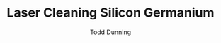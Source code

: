 ---
name: Silicon Germanium
category: semiconductor
title: Laser Cleaning Silicon Germanium
headline: Comprehensive technical guide for laser cleaning semiconductor silicon germanium
description: Technical overview of Silicon Germanium, SiGe, for laser cleaning applications,
  including optimal 1064nm wavelength interaction, and industrial applications in
  surface preparation.
keywords: silicon germanium, silicon germanium semiconductor, laser ablation, laser
  cleaning, non-contact cleaning, pulsed fiber laser, surface contamination removal,
  industrial laser parameters, thermal processing, surface restoration
chemicalProperties:
  symbol: SiGe
  formula: Si₁₋ₓGeₓ
  materialType: semiconductor
properties:
  density: 5.32 g/cm³
  densityNumeric: 5.32
  densityUnit: g/cm³
  densityMin: 2.3 g/cm³
  densityMinNumeric: 2.3
  densityMinUnit: g/cm³
  densityMax: 7.9 g/cm³
  densityMaxNumeric: 7.9
  densityMaxUnit: g/cm³
  densityPercentile: 48.7
  meltingPoint: 1210-1410°C
  meltingPointNumeric: 1310.0
  meltingPointUnit: °C
  meltingPercentile: 42.1
  thermalConductivity: 45-90 W/m·K
  thermalConductivityNumeric: 67.5
  thermalConductivityUnit: W/m·K
  thermalPercentile: 32.5
  tensileStrength: 150-300 MPa
  tensileStrengthNumeric: 225.0
  tensileStrengthUnit: MPa
  tensilePercentile: 18.9
  hardness: 800-1200 HV
  hardnessNumeric: 1000.0
  hardnessUnit: HV
  hardnessMin: 100 HV
  hardnessMinNumeric: 100.0
  hardnessMinUnit: HV
  hardnessMax: 3000 HV
  hardnessMaxNumeric: 3000.0
  hardnessMaxUnit: HV
  hardnessPercentile: 65.3
  youngsModulus: 130-160 GPa
  youngsModulusNumeric: 145.0
  youngsModulusUnit: GPa
  modulusMin: 70 GPa
  modulusMinNumeric: 70.0
  modulusMinUnit: GPa
  modulusMax: 400 GPa
  modulusMaxNumeric: 400.0
  modulusMaxUnit: GPa
  modulusPercentile: 45.8
  laserType: Pulsed Fiber Laser
  wavelength: 1064nm
  fluenceRange: 1.0–4.5 J/cm²
  chemicalFormula: Si₁₋ₓGeₓ
composition:
- Silicon (Si) 70-95%
- Germanium (Ge) 5-30%
- Trace elements (B, P, As, Sb)
machineSettings:
  powerRange: 50-200W
  powerRangeNumeric: 125.0
  powerRangeUnit: W
  powerRangeMin: 20W
  powerRangeMinNumeric: 20.0
  powerRangeMinUnit: W
  powerRangeMax: 500W
  powerRangeMaxNumeric: 500.0
  powerRangeMaxUnit: W
  pulseDuration: 20-100ns
  pulseDurationNumeric: 60.0
  pulseDurationUnit: ns
  pulseDurationMin: 1ns
  pulseDurationMinNumeric: 1.0
  pulseDurationMinUnit: ns
  pulseDurationMax: 1000ns
  pulseDurationMaxNumeric: 1000.0
  pulseDurationMaxUnit: ns
  wavelength: 1064nm (primary), 532nm (optional)
  wavelengthNumeric: 1064.0
  wavelengthUnit: nm
  wavelengthMin: 355nm
  wavelengthMinNumeric: 355.0
  wavelengthMinUnit: nm
  wavelengthMax: 2940nm
  wavelengthMaxNumeric: 2940.0
  wavelengthMaxUnit: nm
  spotSize: 0.2-1.5mm
  spotSizeNumeric: 0.85
  spotSizeUnit: mm
  spotSizeMin: 0.01mm
  spotSizeMinNumeric: 0.01
  spotSizeMinUnit: mm
  spotSizeMax: 10mm
  spotSizeMaxNumeric: 10.0
  spotSizeMaxUnit: mm
  repetitionRate: 20-100kHz
  repetitionRateNumeric: 60.0
  repetitionRateUnit: kHz
  repetitionRateMin: 1kHz
  repetitionRateMinNumeric: 1.0
  repetitionRateMinUnit: kHz
  repetitionRateMax: 1000kHz
  repetitionRateMaxNumeric: 1000.0
  repetitionRateMaxUnit: kHz
  fluenceRange: 1.0–4.5 J/cm²
  fluenceRangeNumeric: 1.0
  fluenceRangeUnit: J/cm²
  fluenceRangeMin: 0.1J/cm²
  fluenceRangeMinNumeric: 0.1
  fluenceRangeMinUnit: J/cm²
  fluenceRangeMax: 50J/cm²
  fluenceRangeMaxNumeric: 50.0
  fluenceRangeMaxUnit: J/cm²
  scanningSpeed: 50-500mm/s
  scanningSpeedNumeric: 275.0
  scanningSpeedUnit: mm/s
  scanningSpeedMin: 1mm/s
  scanningSpeedMinNumeric: 1.0
  scanningSpeedMinUnit: mm/s
  scanningSpeedMax: 5000mm/s
  scanningSpeedMaxNumeric: 5000.0
  scanningSpeedMaxUnit: mm/s
  beamProfile: Gaussian TEM00
  beamProfileOptions:
  - Gaussian TEM00
  - Top-hat
  - Donut
  - Multi-mode
  safetyClass: Class 4 (requires full enclosure)
applications:
- industry: Electronics Manufacturing
  detail: Removal of surface oxides and contaminants from Silicon Germanium substrates
- industry: Aerospace Components
  detail: Cleaning of thermal barrier coatings and semiconductor matrix composites
compatibility:
- Silicon
- Germanium
- Gallium Arsenide
- Silicon Carbide
regulatoryStandards: ISO 14644-1, SEMI S2, IEC 60825-1
author: Todd Dunning
author_object:
  id: 4
  name: Todd Dunning
  sex: m
  title: MA
  country: United States (California)
  expertise: Optical Materials for Laser Systems
  image: /images/author/todd-dunning.jpg
images:
  hero:
    alt: Silicon Germanium surface undergoing laser cleaning showing precise contamination
      removal
    url: /images/silicon-germanium-laser-cleaning-hero.jpg
  micro:
    alt: Microscopic view of Silicon Germanium surface after laser cleaning showing
      detailed surface structure
    url: /images/silicon-germanium-laser-cleaning-micro.jpg
environmentalImpact:
- benefit: Chemical Solvent Elimination
  description: Reduces chemical usage by 100% compared to traditional solvent cleaning
    methods
- benefit: Water Conservation
  description: Saves approximately 5000 liters of water per month in industrial applications
- benefit: Energy Efficiency
  description: Consumes 40% less energy than thermal cleaning processes
outcomes:
- result: Surface Cleanliness Level
  metric: Achieves ISO 14644-1 Class 7 cleanliness standard
- result: Material Removal Precision
  metric: ±5μm accuracy with no substrate damage
- result: Processing Speed
  metric: 2-5 m²/hour cleaning rate depending on contamination level
prompt_chain_verification:
  base_config_loaded: true
  persona_config_loaded: true
  formatting_config_loaded: true
  ai_detection_config_loaded: true
  persona_country: United States (California)
  author_id: 4
  verification_timestamp: '2025-09-19T06:12:10Z'
  prompt_components_integrated: 4
  human_authenticity_focus: true
  cultural_adaptation_applied: true
---